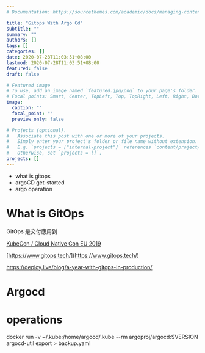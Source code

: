 ```yaml
---
# Documentation: https://sourcethemes.com/academic/docs/managing-content/

title: "Gitops With Argo Cd"
subtitle: ""
summary: ""
authors: []
tags: []
categories: []
date: 2020-07-28T11:03:51+08:00
lastmod: 2020-07-28T11:03:51+08:00
featured: false
draft: false

# Featured image
# To use, add an image named `featured.jpg/png` to your page's folder.
# Focal points: Smart, Center, TopLeft, Top, TopRight, Left, Right, BottomLeft, Bottom, BottomRight.
image:
  caption: ""
  focal_point: ""
  preview_only: false

# Projects (optional).
#   Associate this post with one or more of your projects.
#   Simply enter your project's folder or file name without extension.
#   E.g. `projects = ["internal-project"]` references `content/project/deep-learning/index.md`.
#   Otherwise, set `projects = []`.
projects: []
---
```


- what is gitops
- argoCD get-started
- argo operation

# What is GitOps

GitOps 是交付應用到 

[KubeCon / Cloud Native Con EU 2019](https://www.youtube.com/watch?v=uvbaxC1Dexc)

[https://www.gitops.tech/](https://www.gitops.tech/)

https://deploy.live/blog/a-year-with-gitops-in-production/

# Argocd

# operations

docker run -v ~/.kube:/home/argocd/.kube --rm argoproj/argocd:$VERSION argocd-util export > backup.yaml
